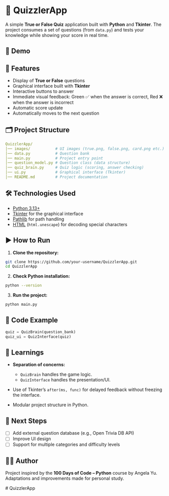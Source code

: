# 🧠 QuizzlerApp
A simple **True or False Quiz** application built with **Python** and **Tkinter**. The project consumes a set of questions (from `data.py`) and tests your knowledge while showing your score in real time.

## 📸 Demo


## 🚀 Features
- Display of **True or False** questions
- Graphical interface built with **Tkinter**
- Interactive buttons to answer
- Immediate visual feedback: Green ✅ when the answer is correct, Red ❌ when the answer is incorrect
- Automatic score update
- Automatically moves to the next question

## 🗂 Project Structure
```yaml
QuizzlerApp/
│── images/           # UI images (true.png, false.png, card.png etc.)
│── data.py           # Question bank
│── main.py           # Project entry point
│── question_model.py # Question class (data structure)
│── quiz_brain.py     # Quiz logic (scoring, answer checking)
│── ui.py             # Graphical interface (Tkinter)
│── README.md         # Project documentation
````

## 🛠 Technologies Used

* [Python 3.13+](https://www.python.org/)
* [Tkinter](https://docs.python.org/3/library/tkinter.html) for the graphical interface
* [Pathlib](https://docs.python.org/3/library/pathlib.html) for path handling
* [HTML](https://docs.python.org/3/library/html.html) (`html.unescape`) for decoding special characters

## ▶️ How to Run

1. **Clone the repository:**

```bash
git clone https://github.com/your-username/QuizzlerApp.git
cd QuizzlerApp
```

2. **Check Python installation:**

```bash
python --version
```

3. **Run the project:**

```bash
python main.py
```

## 🧩 Code Example

```python
quiz = QuizBrain(question_bank)
quiz_ui = QuizInterface(quiz)
```

## 📖 Learnings

* **Separation of concerns:**

  * `QuizBrain` handles the game logic.
  * `QuizInterface` handles the presentation/UI.
* Use of Tkinter’s `after(ms, func)` for delayed feedback without freezing the interface.
* Modular project structure in Python.

## 📌 Next Steps

* [ ] Add external question database (e.g., Open Trivia DB API)
* [ ] Improve UI design
* [ ] Support for multiple categories and difficulty levels

## 👩‍💻 Author

Project inspired by the **100 Days of Code – Python** course by Angela Yu.
Adaptations and improvements made for personal study.

#   Q u i z z l e r A p p 
 
 
